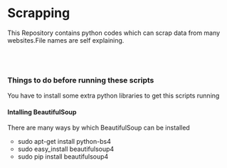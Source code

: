 # Scrapping

<p>This Repository contains python codes which can scrap data from many websites.File names are self explaining.</p>
<br></br>
<h3> Things to do before running these scripts </h3>
<p> You have to install some extra python libraries to get this scripts running</p>
<h4>Intalling BeautifulSoup</h4>
<p>There are many ways by which BeautifulSoup can be installed
  <ul type="circle">
    <li>sudo apt-get install python-bs4 </li> 
    <li>sudo easy_install beautifulsoup4</li>
    <li>sudo pip install beautifulsoup4</li>
  </ul>
</p>

